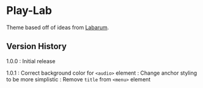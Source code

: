 # Play-Lab
Theme based off of ideas from [Labarum](https://github.com/mandaris/labarum).

## Version History

1.0.0
: Initial release

1.0.1
: Correct background color for `<audio>` element
: Change anchor styling to be more simplistic
: Remove `title` from `<menu>` element
